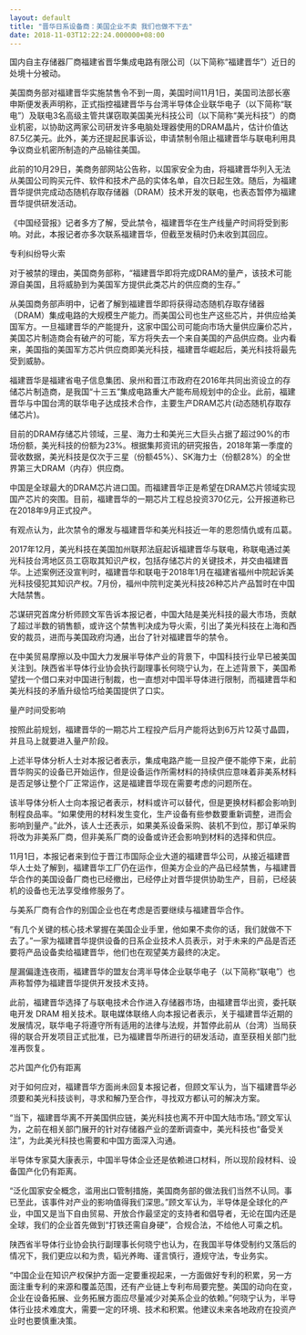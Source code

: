 ```yaml
---
layout: default
title: "晋华日系设备商：美国企业不卖 我们也做不下去"
date: 2018-11-03T12:22:24.000000+08:00
---
```


国内自主存储器厂商福建省晋华集成电路有限公司（以下简称“福建晋华”）近日的处境十分被动。

美国商务部对福建晋华实施禁售令不到一周，美国时间11月1日，美国司法部长塞申斯便发表声明称，正式指控福建晋华与台湾半导体企业联华电子（以下简称“联电”）及联电3名高级主管共谋窃取美国美光科技公司（以下简称“美光科技”）的商业机密，以协助这两家公司研发许多电脑处理器使用的DRAM晶片，估计价值达87.5亿美元。此外，美方还提起民事诉讼，申请禁制令阻止福建晋华与联电利用具争议商业机密所制造的产品输往美国。

此前的10月29日，美商务部网站公告称，以国家安全为由，将福建晋华列入无法从美国公司购买元件、软件和技术产品的实体名单，自次日起生效。随后，为福建晋华提供完成动态随机存取存储器（DRAM）技术开发的联电，也表态暂停为福建晋华提供研发活动。

《中国经营报》记者多方了解，受此禁令，福建晋华在生产线量产时间将受到影响。对此，本报记者亦多次联系福建晋华，但截至发稿时仍未收到其回应。

专利纠纷导火索

对于被禁的理由，美国商务部称，“福建晋华即将完成DRAM的量产，该技术可能源自美国，且将威胁到为美国军方提供此类芯片的供应商的生存。”

从美国商务部声明中，记者了解到福建晋华即将获得动态随机存取存储器（DRAM）集成电路的大规模生产能力。而美国公司也生产这些芯片，并供应给美国军方。一旦福建晋华的产能提升，这家中国公司可能向市场大量供应廉价芯片，美国芯片制造商会有破产的可能，军方将失去一个来自美国的产品供应商。业内看来，美国指的美国军方芯片供应商即美光科技，福建晋华崛起后，美光科技将最先受到威胁。

福建晋华是福建省电子信息集团、泉州和晋江市政府在2016年共同出资设立的存储芯片制造商，是我国“十三五”集成电路重大产能布局规划中的企业。此前，福建晋华与中国台湾的联华电子达成技术合作，主要生产DRAM芯片(动态随机存取存储芯片)。

目前的DRAM存储芯片领域，三星、海力士和美光三大巨头占据了超过90%的市场份额，美光科技的份额为23%。根据集邦资讯的研究报告，2018年第一季度的营收数据，美光科技是仅次于三星（份额45%）、SK海力士（份额28%）的全世界第三大DRAM（内存）供应商。

中国是全球最大的DRAM芯片进口国。而福建晋华正是希望在DRAM芯片领域实现国产芯片的突围。目前，福建晋华的一期芯片工程总投资370亿元，公开报道称已在2018年9月正式投产。

有观点认为，此次禁令的爆发与福建晋华和美光科技近一年的恩怨情仇或有瓜葛。

2017年12月，美光科技在美国加州联邦法庭起诉福建晋华与联电，称联电通过美光科技台湾地区员工窃取其知识产权，包括存储芯片的关键技术，并交由福建晋华。上述案例还没宣判时，福建晋华和联电于2018年1月在福建省福州中院起诉美光科技侵犯其知识产权。7月份，福州中院判定美光科技26种芯片产品暂时在中国大陆禁售。

芯谋研究首席分析师顾文军告诉本报记者，中国大陆是美光科技的最大市场，贡献了超过半数的销售额，或许这个禁售判决成为导火索，引出了美光科技在上海和西安的裁员，进而与美国政府沟通，出台了针对福建晋华的禁令。

在中美贸易摩擦以及中国大力发展半导体产业的背景下，中国科技行业早已被美国关注到。陕西省半导体行业协会执行副理事长何晓宁认为，在上述背景下，美国希望找一个借口来对中国进行制裁，也一直想对中国半导体进行限制，而福建晋华和美光科技的矛盾升级恰巧给美国提供了口实。

量产时间受影响

按照此前规划，福建晋华的一期芯片工程投产后月产能将达到6万片12英寸晶圆，并且马上就要进入量产阶段。

上述半导体分析人士对本报记者表示，集成电路产能一旦投产便不能停下来，此前晋华购买的设备已开始运作，但是设备运作所需材料的持续供应意味着非美系材料是否足够让整个厂正常运作，这是福建晋华现在需要考虑的问题所在。

该半导体分析人士向本报记者表示，材料或许可以替代，但是更换材料都会影响到制程良品率。“如果使用的材料发生变化，生产设备有些参数要重新调整，进而会影响到量产。”此外，该人士还表示，如果美系设备采购、装机不到位，那订单采购将改为非美系厂商，但非美系厂商的设备或许还会影响到材料的选择和供应。

11月1日，本报记者来到位于晋江市国际企业大道的福建晋华公司，从接近福建晋华人士处了解到，福建晋华工厂仍在运作，但美方企业的产品已经禁售，与福建晋华合作的美国设备厂商也已经撤出，已经停止对晋华提供协助生产，目前，已经装机的设备也无法享受维修服务了。

与美系厂商有合作的别国企业也在考虑是否要继续与福建晋华合作。

“有几个关键的核心技术掌握在美国企业手里，他如果不卖你的话，我们就做不下去了。”一家为福建晋华提供设备的日系企业技术人员表示，对于未来的产品是否还要将产品设备卖给福建晋华，他们也在观望美方最终的决定。

屋漏偏逢连夜雨，福建晋华的盟友台湾半导体企业联华电子（以下简称“联电”）也声称暂停为福建晋华提供开发技术支持。

此前，福建晋华选择了与联电技术合作进入存储器市场，由福建晋华出资，委托联电开发 DRAM 相关技术。联电媒体联络人向本报记者表示，关于福建晋华近期的发展情况，联华电子将遵守所有适用的法律与法规，并暂停此前从（台湾）当局获得的联合开发项目正式批准，已为福建晋华所进行的研发活动，直至获相关部门批准再恢复。

芯片国产化仍有距离

对于如何应对，福建晋华方面尚未回复本报记者，但顾文军认为，当下福建晋华必须要和美光科技谈判，寻求和解乃至合作，寻找双方都认可的解决方案。

“当下，福建晋华离不开美国供应链，美光科技也离不开中国大陆市场。”顾文军认为，之前在相关部门展开的针对存储器产业的垄断调查中，美光科技也“备受关注”，为此美光科技也需要和中国方面深入沟通。

半导体专家莫大康表示，中国半导体企业还是依赖进口材料，所以现阶段材料、设备国产化仍有距离。

“泛化国家安全概念，滥用出口管制措施，美国商务部的做法我们当然不认同。事已至此，该事件对产业的影响值得我们深思。”顾文军认为，半导体是全球化的产业，中国又是当下自由贸易、开放合作最坚定的支持者和倡导者，无论在国内还是全球，我们的企业首先做到“打铁还需自身硬”，合规合法，不给他人可乘之机。

陕西省半导体行业协会执行副理事长何晓宁也认为，在我国半导体受制约又落后的情况下，我们更应以和为贵，韬光养晦、谨言慎行，遵规守法，专业务实。

“中国企业在知识产权保护方面一定要重视起来，一方面做好专利的积累，另一方面注重专利的来源和覆盖范围，还有产业链上专利布局要完整。美国的动向在变，企业在设备拓展、业务拓展方面应尽量减少对美系企业的依赖。”何晓宁认为，半导体行业技术难度大，需要一定的环境、技术和积累。他建议未来各地政府在投资产业时也要慎重决策。


